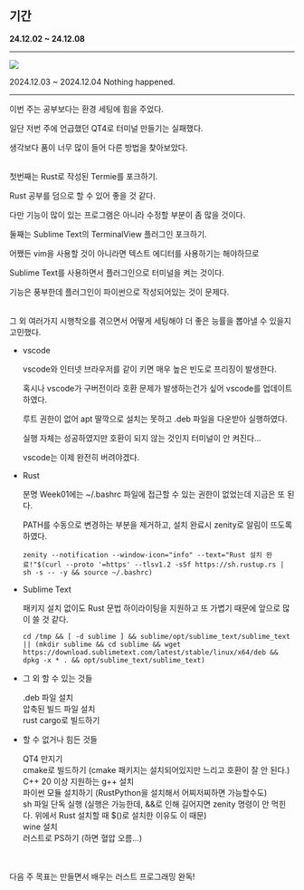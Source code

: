 ## 기간
**24.12.02 ~ 24.12.08**

---

![](https://i.imgur.com/dDaIB4r.png)

2024.12.03 ~ 2024.12.04 Nothing happened.

---

이번 주는 공부보다는 환경 세팅에 힘을 주었다.

일단 저번 주에 언급했던 QT4로 터미널 만들기는 실패했다.

생각보다 품이 너무 많이 들어 다른 방법을 찾아보았다.<br><br>

첫번째는 Rust로 작성된 Termie를 포크하기.

Rust 공부를 덤으로 할 수 있어 좋을 것 같다.

다만 기능이 많이 있는 프로그램은 아니라 수정할 부분이 좀 많을 것이다.

둘째는 Sublime Text의 TerminalView 플러그인 포크하기.

어쨌든 vim을 사용할 것이 아니라면 텍스트 에디터를 사용하기는 해야하므로

Sublime Text를 사용하면서 플러그인으로 터미널을 켜는 것이다.

기능은 풍부한데 플러그인이 파이썬으로 작성되어있는 것이 문제다.<br><br>

그 외 여러가지 시행착오를 겪으면서 어떻게 세팅해야 더 좋은 능률을 뽑아낼 수 있을지 고민했다.

- vscode

    vscode와 인터넷 브라우저를 같이 키면 매우 높은 빈도로 프리징이 발생한다.

    혹시나 vscode가 구버전이라 호환 문제가 발생하는건가 싶어 vscode를 업데이트하였다.

    루트 권한이 없어 apt 딸깍으로 설치는 못하고 .deb 파일을 다운받아 실행하였다.

    실행 자체는 성공하였지만 호환이 되지 않는 것인지 터미널이 안 켜진다...

    vscode는 이제 완전히 버려야겠다.

- Rust

    분명 Week01에는 ~/.bashrc 파일에 접근할 수 있는 권한이 없었는데 지금은 또 된다.

    PATH를 수동으로 변경하는 부분을 제거하고, 설치 완료시 zenity로 알림이 뜨도록 하였다.

    ```zenity --notification --window-icon="info" --text="Rust 설치 완료!"$(curl --proto '=https' --tlsv1.2 -sSf https://sh.rustup.rs | sh -s -- -y && source ~/.bashrc)```

- Sublime Text

    패키지 설치 없이도 Rust 문법 하이라이팅을 지원하고 또 가볍기 때문에 앞으로 많이 쓸 것 같다.

    ```cd /tmp && [ -d sublime ] && sublime/opt/sublime_text/sublime_text || (mkdir sublime && cd sublime && wget https://download.sublimetext.com/latest/stable/linux/x64/deb && dpkg -x * . && opt/sublime_text/sublime_text)```

- 그 외 할 수 있는 것들

    .deb 파일 설치  
    압축된 빌드 파일 설치  
    rust cargo로 빌드하기

- 할 수 없거나 힘든 것들

    QT4 만지기  
    cmake로 빌드하기 (cmake 패키지는 설치되어있지만 느리고 호환이 잘 안 된다.)  
    C++ 20 이상 지원하는 g++ 설치  
    파이썬 모듈 설치하기 (RustPython을 설치해서 어찌저찌하면 가능할수도)  
    sh 파일 단독 실행 (실행은 가능한데, &&로 인해 길어지면 zenity 명령이 안 먹힌다. 위에서 Rust 설치할 때 $()로 설치한 이유도 이 때문)  
    wine 설치  
    러스트로 PS하기 (하면 혈압 오름...)  

<br><br>
다음 주 목표는 만들면서 배우는 러스트 프로그래밍 완독!